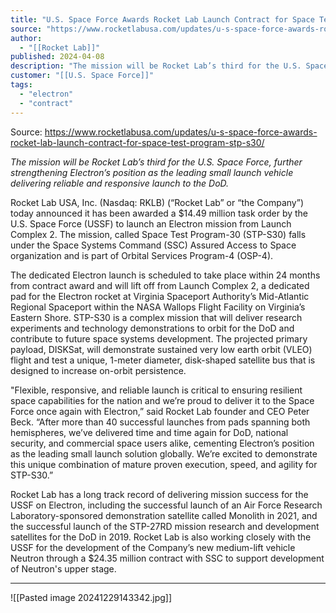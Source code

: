 ```yaml
---
title: "U.S. Space Force Awards Rocket Lab Launch Contract for Space Test Program (STP)-S30 "
source: "https://www.rocketlabusa.com/updates/u-s-space-force-awards-rocket-lab-launch-contract-for-space-test-program-stp-s30/"
author:
  - "[[Rocket Lab]]"
published: 2024-04-08
description: "The mission will be Rocket Lab’s third for the U.S. Space Force, further strengthening Electron’s position as the leading small launch vehicle delivering reliable and responsive launch to the DoD."
customer: "[[U.S. Space Force]]"
tags:
  - "electron"
  - "contract"
---
```


Source: https://www.rocketlabusa.com/updates/u-s-space-force-awards-rocket-lab-launch-contract-for-space-test-program-stp-s30/

*The mission will be Rocket Lab’s third for the U.S. Space Force, further strengthening Electron’s position as the leading small launch vehicle delivering reliable and responsive launch to the DoD.*

Rocket Lab USA, Inc. (Nasdaq: RKLB) (“Rocket Lab” or “the Company”) today announced it has been awarded a $14.49 million task order by the U.S. Space Force (USSF) to launch an Electron mission from Launch Complex 2. The mission, called Space Test Program-30 (STP-S30) falls under the Space Systems Command (SSC) Assured Access to Space organization and is part of Orbital Services Program-4 (OSP-4).

The dedicated Electron launch is scheduled to take place within 24 months from contract award and will lift off from Launch Complex 2, a dedicated pad for the Electron rocket at Virginia Spaceport Authority’s Mid-Atlantic Regional Spaceport within the NASA Wallops Flight Facility on Virginia’s Eastern Shore. STP-S30 is a complex mission that will deliver research experiments and technology demonstrations to orbit for the DoD and contribute to future space systems development. The projected primary payload, DISKSat, will demonstrate sustained very low earth orbit (VLEO) flight and test a unique, 1-meter diameter, disk-shaped satellite bus that is designed to increase on-orbit persistence.

"Flexible, responsive, and reliable launch is critical to ensuring resilient space capabilities for the nation and we’re proud to deliver it to the Space Force once again with Electron,” said Rocket Lab founder and CEO Peter Beck. “After more than 40 successful launches from pads spanning both hemispheres, we’ve delivered time and time again for DoD, national security, and commercial space users alike, cementing Electron’s position as the leading small launch solution globally. We’re excited to demonstrate this unique combination of mature proven execution, speed, and agility for STP-S30.”

Rocket Lab has a long track record of delivering mission success for the USSF on Electron, including the successful launch of an Air Force Research Laboratory-sponsored demonstration satellite called Monolith in 2021, and the successful launch of the STP-27RD mission research and development satellites for the DoD in 2019. Rocket Lab is also working closely with the USSF for the development of the Company’s new medium-lift vehicle Neutron through a $24.35 million contract with SSC to support development of Neutron's upper stage.

---

![[Pasted image 20241229143342.jpg]]